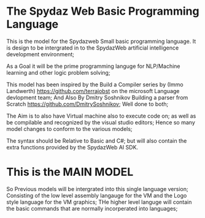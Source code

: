 ﻿# The Spydaz Web Basic Programming Language

This is the model for the Spydazweb Small basic programming language.
It is design to be intergrated in to the SpydazWeb artificial intelligence development environment;

As a Goal it will be the prime programming languge for NLP/Machine learning and other logic problem solving;

This model has been inspired by the Build a Compiler series by (Immo Landwerth) https://github.com/terrajobst on the microsoft Language devlopment team;
And Also By Dmitry Soshnikov Building a parser from Scratch https://github.com/DmitrySoshnikov;
Well done to both;

The Aim is to also have Virtual machine also to execute code on; as well as be compilable and recognized by the visual studio editors;
Hence so many model changes to conform to the various models;

The syntax should be Relative to Basic and C#; but will also contain the extra functions provided by the SpydazWeb AI SDK.
 
# This is the MAIN MODEL
So Previous models will be intergrated into this single language version; 
Consisting of the low level assembly langauge for the VM and the Logo style language for the VM graphics; THe higher level languge will contain the basic commands that are normally incorperated into languages;

  
